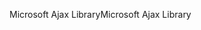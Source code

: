 <span data-ttu-id="0b08d-101">Microsoft Ajax Library</span><span class="sxs-lookup"><span data-stu-id="0b08d-101">Microsoft Ajax Library</span></span>